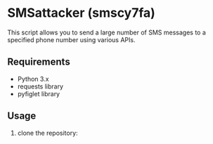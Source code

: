 # SMSattacker (smscy7fa)

This script allows you to send a large number of SMS messages to a specified phone number using various APIs.

## Requirements

- Python 3.x
- requests library
- pyfiglet library 

## Usage

1. clone the repository:

